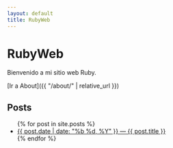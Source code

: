 ```yaml
---
layout: default
title: RubyWeb
---
```


# RubyWeb

Bienvenido a mi sitio web Ruby.

[Ir a About]({{ "/about/" | relative_url }})

## Posts
<ul>
  {% for post in site.posts %}
    <li>
      <a href="{{ post.url | relative_url }}">
        {{ post.date | date: "%b %d, %Y" }} — {{ post.title }}
      </a>
    </li>
  {% endfor %}
</ul>
